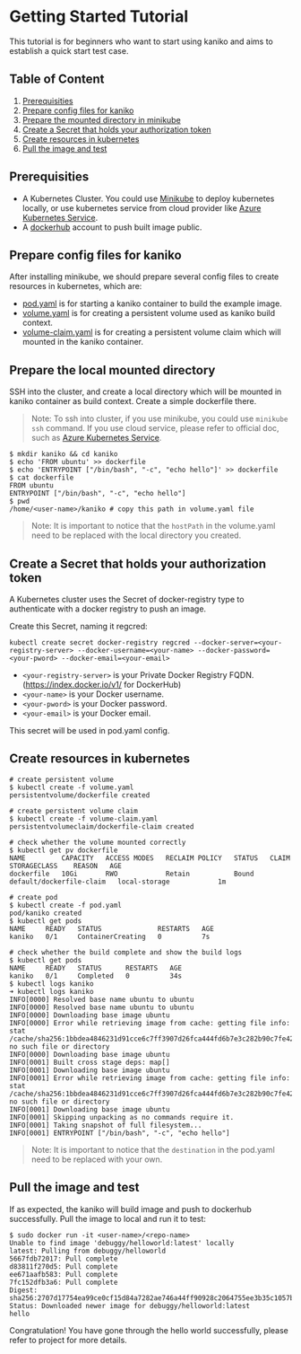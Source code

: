 # Getting Started Tutorial

This tutorial is for beginners who want to start using kaniko and aims to establish a quick start test case.

## Table of Content

1. [Prerequisities](#Prerequisities)
2. [Prepare config files for kaniko](#Prepare-config-files-for-kaniko)
3. [Prepare the mounted directory in minikube](#Prepare-the-mounted-directory-in-minikube)
4. [Create a Secret that holds your authorization token](#Create-a-Secret-that-holds-your-authorization-token)
5. [Create resources in kubernetes](#Create-resources-in-kubernetes)
6. [Pull the image and test](#Pull-the-image-and-test)

## Prerequisities

- A Kubernetes Cluster. You could use [Minikube](https://kubernetes.io/docs/setup/minikube/) to deploy kubernetes locally, or use kubernetes service from cloud provider like [Azure Kubernetes Service](https://azure.microsoft.com/en-us/services/kubernetes-service/).
- A [dockerhub](https://hub.docker.com/) account to push built image public.

## Prepare config files for kaniko

After installing minikube, we should prepare several config files to create resources in kubernetes, which are:

- [pod.yaml](../examples/pod.yaml) is for starting a kaniko container to build the example image.
- [volume.yaml](../examples/volume.yaml) is for creating a persistent volume used as kaniko build context.
- [volume-claim.yaml](../examples/volume-claim.yaml) is for creating a persistent volume claim which will mounted in the kaniko container.

## Prepare the local mounted directory

SSH into the cluster, and create a local directory which will be mounted in kaniko container as build context. Create a simple dockerfile there.

> Note: To ssh into cluster, if you use minikube, you could use `minikube ssh` command. If you use cloud service, please refer to official doc, such as [Azure Kubernetes Service](https://docs.microsoft.com/en-us/azure/aks/ssh#code-try-0).

```shell
$ mkdir kaniko && cd kaniko
$ echo 'FROM ubuntu' >> dockerfile
$ echo 'ENTRYPOINT ["/bin/bash", "-c", "echo hello"]' >> dockerfile
$ cat dockerfile
FROM ubuntu
ENTRYPOINT ["/bin/bash", "-c", "echo hello"]
$ pwd
/home/<user-name>/kaniko # copy this path in volume.yaml file
```

> Note: It is important to notice that the `hostPath` in the volume.yaml need to be replaced with the local directory you created.

## Create a Secret that holds your authorization token

A Kubernetes cluster uses the Secret of docker-registry type to authenticate with a docker registry to push an image.

Create this Secret, naming it regcred:

```shell
kubectl create secret docker-registry regcred --docker-server=<your-registry-server> --docker-username=<your-name> --docker-password=<your-pword> --docker-email=<your-email>
```

- `<your-registry-server>` is your Private Docker Registry FQDN. (https://index.docker.io/v1/ for DockerHub)
- `<your-name>` is your Docker username.
- `<your-pword>` is your Docker password.
- `<your-email>` is your Docker email.

This secret will be used in pod.yaml config.

## Create resources in kubernetes

```shell
# create persistent volume
$ kubectl create -f volume.yaml
persistentvolume/dockerfile created

# create persistent volume claim
$ kubectl create -f volume-claim.yaml
persistentvolumeclaim/dockerfile-claim created

# check whether the volume mounted correctly
$ kubectl get pv dockerfile
NAME         CAPACITY   ACCESS MODES   RECLAIM POLICY   STATUS   CLAIM                      STORAGECLASS    REASON   AGE
dockerfile   10Gi       RWO            Retain           Bound    default/dockerfile-claim   local-storage            1m

# create pod
$ kubectl create -f pod.yaml
pod/kaniko created
$ kubectl get pods
NAME     READY   STATUS              RESTARTS   AGE
kaniko   0/1     ContainerCreating   0          7s

# check whether the build complete and show the build logs
$ kubectl get pods
NAME     READY   STATUS      RESTARTS   AGE
kaniko   0/1     Completed   0          34s
$ kubectl logs kaniko
➜ kubectl logs kaniko
INFO[0000] Resolved base name ubuntu to ubuntu
INFO[0000] Resolved base name ubuntu to ubuntu
INFO[0000] Downloading base image ubuntu
INFO[0000] Error while retrieving image from cache: getting file info: stat /cache/sha256:1bbdea4846231d91cce6c7ff3907d26fca444fd6b7e3c282b90c7fe4251f9f86: no such file or directory
INFO[0000] Downloading base image ubuntu
INFO[0001] Built cross stage deps: map[]
INFO[0001] Downloading base image ubuntu
INFO[0001] Error while retrieving image from cache: getting file info: stat /cache/sha256:1bbdea4846231d91cce6c7ff3907d26fca444fd6b7e3c282b90c7fe4251f9f86: no such file or directory
INFO[0001] Downloading base image ubuntu
INFO[0001] Skipping unpacking as no commands require it.
INFO[0001] Taking snapshot of full filesystem...
INFO[0001] ENTRYPOINT ["/bin/bash", "-c", "echo hello"]
```

> Note: It is important to notice that the `destination` in the pod.yaml need to be replaced with your own.

## Pull the image and test

If as expected, the kaniko will build image and push to dockerhub successfully. Pull the image to local and run it to test:

```shell
$ sudo docker run -it <user-name>/<repo-name>
Unable to find image 'debuggy/helloworld:latest' locally
latest: Pulling from debuggy/helloworld
5667fdb72017: Pull complete
d83811f270d5: Pull complete
ee671aafb583: Pull complete
7fc152dfb3a6: Pull complete
Digest: sha256:2707d17754ea99ce0cf15d84a7282ae746a44ff90928c2064755ee3b35c1057b
Status: Downloaded newer image for debuggy/helloworld:latest
hello
```

Congratulation! You have gone through the hello world successfully, please refer to project for more details.
